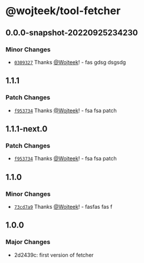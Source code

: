# @wojteek/tool-fetcher

## 0.0.0-snapshot-20220925234230

### Minor Changes

- [`0309327`](https://github.com/Wojteek/test-gh-registry/commit/0309327e951e89fbe77df0de18b7129bb9d9e02a) Thanks [@Wojteek](https://github.com/Wojteek)! - fas gdsg dsgsdg

## 1.1.1

### Patch Changes

- [`f953734`](https://github.com/Wojteek/test-gh-registry/commit/f9537345f7142def0a5bcaad97f4d42da32fc2ac) Thanks [@Wojteek](https://github.com/Wojteek)! - fsa fsa patch

## 1.1.1-next.0

### Patch Changes

- [`f953734`](https://github.com/Wojteek/test-gh-registry/commit/f9537345f7142def0a5bcaad97f4d42da32fc2ac) Thanks [@Wojteek](https://github.com/Wojteek)! - fsa fsa patch

## 1.1.0

### Minor Changes

- [`73cd7a9`](https://github.com/Wojteek/test-gh-registry/commit/73cd7a92e97b8cb8d588b5d332de95849d4a117c) Thanks [@Wojteek](https://github.com/Wojteek)! - fasfas fas f

## 1.0.0

### Major Changes

- 2d2439c: first version of fetcher
